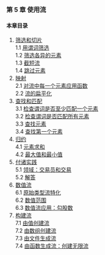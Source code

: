### 第 5 章 使用流 ###
#### 本章目录 ####
1.	[筛选和切片](Course1.java)   
1.1	[用谓词筛选](Course11.java)   
1.2	[筛选各异的元素](Course12.java)   
1.3	[截短流](Course13.java)   
1.4	[跳过元素](Course14.java)   
2.	[映射](Course2.java)   
2.1	[对流中每一个元素应用函数](Course21.java)   
2.2	[流的扁平化](Course22.java)   
3.	[查找和匹配](Course3.java)   
3.1	[检查谓词是否至少匹配一个元素](Course31.java)   
3.2	[检查谓词是否匹配所有元素](Course32.java)   
3.3	[查找元素](Course33.java)   
3.4	[查找第一个元素](Course34.java)   
4.	[归约](Course4.java)   
4.1	[元素求和](Course41.java)   
4.2	[最大值和最小值](Course42.java)   
5.	[付诸实践](Course5.java)   
5.1	[领域：交易员和交易](Course51.java)   
5.2	[解答](Course52.java)   
6.	[数值流](Course6.java)   
6.1	[原始类型流特化](Course61.java)   
6.2	[数值范围](Course62.java)   
6.3	[数值流应用：勾股数](Course63.java)   
7.	[构建流](Course7.java)   
7.1	[由值创建流](Course71.java)   
7.2	[由数组创建流](Course72.java)   
7.3	[由文件生成流](Course73.java)   
7.4	[由函数生成流：创建无限流](Course74.java)   
